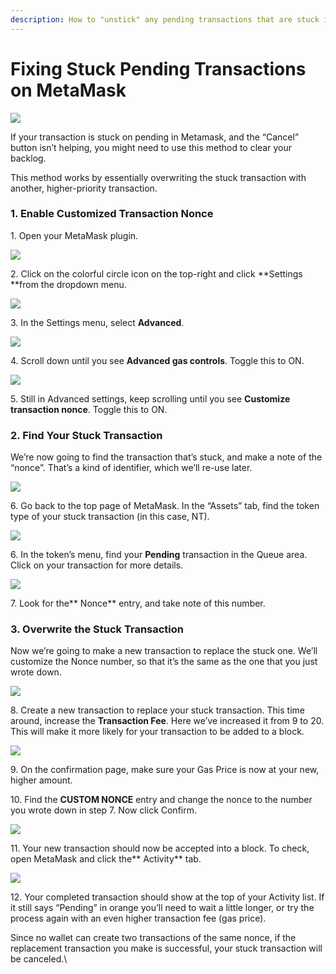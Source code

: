 ```yaml
---
description: How to "unstick" any pending transactions that are stuck in your MetaMask
---
```


# Fixing Stuck Pending Transactions on MetaMask

![](<../.gitbook/assets/docs-masthead-12- (1).png>)

If your transaction is stuck on pending in Metamask, and the “Cancel” button isn’t helping, you might need to use this method to clear your backlog.

This method works by essentially overwriting the stuck transaction with another, higher-priority transaction.

### **1. Enable Customized Transaction Nonce**

1\. Open your MetaMask plugin.

![](https://lh6.googleusercontent.com/fYsgD0BKjYVjrbCpbEQgMyWG_sW-4c2Ev7wu9bVzsOWtqIzCmYqiv6Xj8G_FY2TK5uYul3XaOY2WflfcW1W56R2KCuyW-Y5RjHH9DZDgUmATLlnOnMPn371nniPZqaaD7KAgYgMc)

2\. Click on the colorful circle icon on the top-right and click **Settings **from the dropdown menu.

![](https://lh3.googleusercontent.com/DpSeFrHsmPNXU73C3NB9iRANEe81rJ2XUhbxs6k7PqJSVy6IkAijeX_TeIbUupalmD3mlE2G0C90XHJJy_JPk-_mswNRf4liUwR4AUhx2AWygp4yIP9kjHo1QQk_60wEtjGkfwSk)

3\. In the Settings menu, select **Advanced**.

![](https://lh4.googleusercontent.com/F-o1qfi84wh6YNUP16b8lbyS6f8i04SYEUR2VrncMbBaoeaAjOw4Af_oOwRUfWnhZn6NFb4O1uopoc1KNego8XelHmDDWeRRAb0oMJGE_ZI_xJJeqfH-bJrai0pakyxC-235E4nq)

4\. Scroll down until you see **Advanced gas controls**. Toggle this to ON.

![](https://lh5.googleusercontent.com/ePraz_2Z8k1V62DMROjv0jbIjEcf8ATvaH-Lxe5wtoNo6oVTyRPelC1m7UVaizcNpW5bHByrbC9xv1KDZfjNnXvQ8J0ukHUHK7vK4rX5gpQVHmfyJr81wCGdeArvksNhshon1Btn)

5\. Still in Advanced settings, keep scrolling until you see **Customize transaction nonce**. Toggle this to ON.

### **2. Find Your Stuck Transaction**

We’re now going to find the transaction that’s stuck, and make a note of the “nonce”. That’s a kind of identifier, which we’ll re-use later.

![](https://lh4.googleusercontent.com/xKBEnt5a62c5Wzg_MCLIbVUWuL4fws1ohBAX9LAkGS71vslHk7QuMF24jAfkAdmsLunPVfT9c3FxCmGar5z7jNZnd4WMgzQsoxxbYw1Lp59Az5kG72COn0JblFXktHbmgMnF1LeY)

6\. Go back to the top page of MetaMask. In the “Assets” tab, find the token type of your stuck transaction (in this case, NT).

![](https://lh5.googleusercontent.com/9qVjhK1kEKDL8l4TTdOFo4o547PDIIeQpCCY18gPyaUFJrpFbyYhMfBQ1CRzjjrllgrcqVbwkhxKCZBNlIad8J1yCpMVhsBKjIAcwfsQHQb7jnl2RD2ufQU-zNEn2Hn2g4LGvYDU)

6\. In the token’s menu, find your **Pending** transaction in the Queue area. Click on your transaction for more details.

![](https://lh4.googleusercontent.com/HMd5iKjIvm-f7Xi7xtecTsq56x1i15GjUkwCm5Z_83xMfOXDd2jabcCDyUwELf51IHseEeCk2WnvWfHwTSUlFnLAJrmjkkOfm_fA5fimgdABnYfdjmBxxst8TOaUJUhc2iO_CN-k)

7\. Look for the** Nonce** entry, and take note of this number.

### **3. Overwrite the Stuck Transaction**

Now we’re going to make a new transaction to replace the stuck one. We’ll customize the Nonce number, so that it’s the same as the one that you just wrote down.

![](<../.gitbook/assets/image (44).png>)

8\. Create a new transaction to replace your stuck transaction. This time around, increase the **Transaction Fee**. Here we’ve increased it from 9 to 20. This will make it more likely for your transaction to be added to a block.

![](<../.gitbook/assets/image (141).png>)

9\. On the confirmation page, make sure your Gas Price is now at your new, higher amount.

10\. Find the **CUSTOM NONCE** entry and change the nonce to the number you wrote down in step 7. Now click Confirm.

![](https://lh6.googleusercontent.com/PYhYm2ro0SVzerBo5qguFIPOYl0DjLSfl0JT8UdfN3T4i-0hjBq-CQvr-UA0bSyG-ZndrWmLGptfZUcnGBlvUk118GGZn7ciDNaC4hmfovH9v_M5XMIYmkAmB-Fr-6TTpYnnDX1p)

11\. Your new transaction should now be accepted into a block. To check, open MetaMask and click the** Activity** tab.

![](https://lh6.googleusercontent.com/Iw3e0YP4ORhPgw8-MNxvzlDlfgG5nD226P4ixiziPC_9j3_LfU3o1-_LA2yDmegbRw5x9Sgk3RACFJJkyJDrFJA1j2J93H21uGhhWabkdDQUHsU_oVdkZVQTTWaQPzXHAWClpsb4)

12\. Your completed transaction should show at the top of your Activity list. If it still says “Pending” in orange you’ll need to wait a little longer, or try the process again with an even higher transaction fee (gas price).

Since no wallet can create two transactions of the same nonce, if the replacement transaction you make is successful, your stuck transaction will be canceled.\
